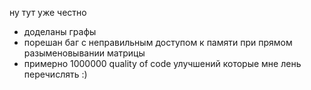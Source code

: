 
ну тут уже честно
 - доделаны графы
 - порешан баг с неправильным доступом к памяти при прямом разыменовывании матрицы
 - примерно 1000000 quality of code улучшений которые мне лень перечислять :)